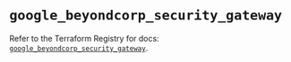 # `google_beyondcorp_security_gateway`

Refer to the Terraform Registry for docs: [`google_beyondcorp_security_gateway`](https://registry.terraform.io/providers/hashicorp/google-beta/6.25.0/docs/resources/google_beyondcorp_security_gateway).
